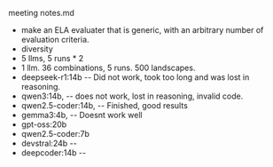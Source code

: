 meeting notes.md

- make an ELA evaluater that is generic, with an arbitrary number of evaluation criteria.
- diversity
- 5 llms, 5 runs * 2
- 1 llm. 36 combinations, 5 runs. 500 landscapes.
- deepseek-r1:14b -- Did not work, took too long and was lost in reasoning.
- qwen3:14b, -- does not work, lost in reasoning, invalid code.
- qwen2.5-coder:14b, -- Finished, good results
- gemma3:4b, -- Doesnt work well
- gpt-oss:20b
- qwen2.5-coder:7b
- devstral:24b --
- deepcoder:14b --